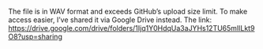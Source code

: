 The file is in WAV format and exceeds GitHub’s upload size limit. To make access easier, I’ve shared it via Google Drive instead.
The link:
https://drive.google.com/drive/folders/1Ijq1Y0HdqUa3aJYHs12TU65mIlLkt9O8?usp=sharing
